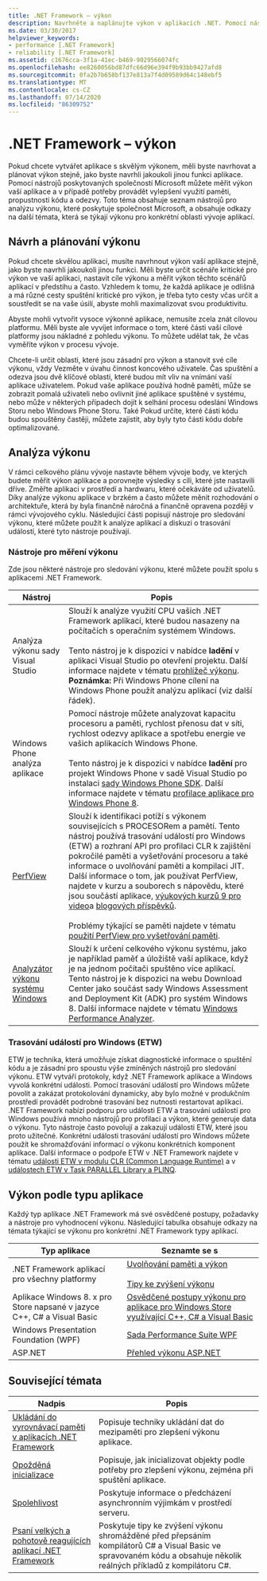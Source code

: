 ```yaml
---
title: .NET Framework – výkon
description: Navrhněte a naplánujte výkon v aplikacích .NET. Pomocí nástrojů poskytovaných Microsoftem můžete měřit výkon aplikace a provádět vylepšení.
ms.date: 03/30/2017
helpviewer_keywords:
- performance [.NET Framework]
- reliability [.NET Framework]
ms.assetid: c1676cca-3f1a-41ec-b469-9029566074fc
ms.openlocfilehash: ee8260056bd87dfc66d96e394f9b93bb9427afd8
ms.sourcegitcommit: 0fa2b7b658bf137e813a7f4d09589d64c148ebf5
ms.translationtype: MT
ms.contentlocale: cs-CZ
ms.lasthandoff: 07/14/2020
ms.locfileid: "86309752"
---
```

# <a name="net-framework-performance"></a>.NET Framework – výkon
Pokud chcete vytvářet aplikace s skvělým výkonem, měli byste navrhovat a plánovat výkon stejně, jako byste navrhli jakoukoli jinou funkci aplikace. Pomocí nástrojů poskytovaných společností Microsoft můžete měřit výkon vaší aplikace a v případě potřeby provádět vylepšení využití paměti, propustnosti kódu a odezvy. Toto téma obsahuje seznam nástrojů pro analýzu výkonu, které poskytuje společnost Microsoft, a obsahuje odkazy na další témata, která se týkají výkonu pro konkrétní oblasti vývoje aplikací.  
  
## <a name="designing-and-planning-for-performance"></a>Návrh a plánování výkonu  
 Pokud chcete skvělou aplikaci, musíte navrhnout výkon vaší aplikace stejně, jako byste navrhli jakoukoli jinou funkci. Měli byste určit scénáře kritické pro výkon ve vaší aplikaci, nastavit cíle výkonu a měřit výkon těchto scénářů aplikací v předstihu a často. Vzhledem k tomu, že každá aplikace je odlišná a má různé cesty spuštění kritické pro výkon, je třeba tyto cesty včas určit a soustředit se na vaše úsilí, abyste mohli maximalizovat svou produktivitu.  
  
 Abyste mohli vytvořit vysoce výkonné aplikace, nemusíte zcela znát cílovou platformu. Měli byste ale vyvíjet informace o tom, které části vaší cílové platformy jsou nákladné z pohledu výkonu. To můžete udělat tak, že včas vyměříte výkon v procesu vývoje.  
  
 Chcete-li určit oblasti, které jsou zásadní pro výkon a stanovit své cíle výkonu, vždy Vezměte v úvahu činnost koncového uživatele. Čas spuštění a odezva jsou dvě klíčové oblasti, které budou mít vliv na vnímání vaší aplikace uživatelem. Pokud vaše aplikace používá hodně paměti, může se zobrazit pomalá uživateli nebo ovlivnit jiné aplikace spuštěné v systému, nebo může v některých případech dojít k selhání procesu odeslání Windows Storu nebo Windows Phone Storu. Také Pokud určíte, které části kódu budou spouštěny častěji, můžete zajistit, aby byly tyto části kódu dobře optimalizované.  
  
## <a name="analyzing-performance"></a>Analýza výkonu  
 V rámci celkového plánu vývoje nastavte během vývoje body, ve kterých budete měřit výkon aplikace a porovnejte výsledky s cíli, které jste nastavili dříve. Změřte aplikaci v prostředí a hardwaru, které očekáváte od uživatelů. Díky analýze výkonu aplikace v brzkém a často můžete měnit rozhodování o architektuře, která by byla finančně náročná a finančně opravena později v rámci vývojového cyklu. Následující části popisují nástroje pro sledování výkonu, které můžete použít k analýze aplikací a diskuzi o trasování událostí, které tyto nástroje používají.  
  
### <a name="performance-tools"></a>Nástroje pro měření výkonu  
 Zde jsou některé nástroje pro sledování výkonu, které můžete použít spolu s aplikacemi .NET Framework.  
  
|Nástroj|Popis|  
|----------|-----------------|  
|Analýza výkonu sady Visual Studio|Slouží k analýze využití CPU vašich .NET Framework aplikací, které budou nasazeny na počítačích s operačním systémem Windows.<br /><br /> Tento nástroj je k dispozici v nabídce **ladění** v aplikaci Visual Studio po otevření projektu. Další informace najdete v tématu [prohlížeč výkonu](/visualstudio/profiling/performance-explorer). **Poznámka:**  Při Windows Phone cílení na Windows Phone použít analýzu aplikací (viz další řádek).|  
|Windows Phone analýza aplikace|Pomocí nástroje můžete analyzovat kapacitu procesoru a paměti, rychlost přenosu dat v síti, rychlost odezvy aplikace a spotřebu energie ve vašich aplikacích Windows Phone.<br /><br /> Tento nástroj je k dispozici v nabídce **ladění** pro projekt Windows Phone v sadě Visual Studio po instalaci [sady Windows Phone SDK](https://go.microsoft.com/fwlink/?LinkId=265773). Další informace najdete v tématu [profilace aplikace pro Windows Phone 8](https://docs.microsoft.com/previous-versions/windows/apps/jj215908(v=vs.105)).|  
|[PerfView](https://www.microsoft.com/download/details.aspx?id=28567)|Slouží k identifikaci potíží s výkonem souvisejících s PROCESORem a pamětí. Tento nástroj používá trasování událostí pro Windows (ETW) a rozhraní API pro profilaci CLR k zajištění pokročilé paměti a vyšetřování procesoru a také informace o uvolňování paměti a kompilaci JIT. Další informace o tom, jak používat PerfView, najdete v kurzu a souborech s nápovědu, které jsou součástí aplikace, [výukových kurzů 9 pro video](https://channel9.msdn.com/Series/PerfView-Tutorial)a [blogových příspěvků](https://docs.microsoft.com/archive/blogs/vancem/).<br /><br /> Problémy týkající se paměti najdete v tématu [použití PerfView pro vyšetřování paměti](https://channel9.msdn.com/Series/PerfView-Tutorial/PerfView-Tutorial-9-NET-Memory-Investigation-Basics-of-GC-Heap-Snapshots).|  
|[Analyzátor výkonu systému Windows](https://www.microsoft.com/download/details.aspx?id=30652)|Slouží k určení celkového výkonu systému, jako je například paměť a úložiště vaší aplikace, když je na jednom počítači spuštěno více aplikací. Tento nástroj je k dispozici na webu Download Center jako součást sady Windows Assessment and Deployment Kit (ADK) pro systém Windows 8. Další informace najdete v tématu [Windows Performance Analyzer](/windows-hardware/test/wpt/windows-performance-analyzer).|
  
### <a name="event-tracing-for-windows-etw"></a>Trasování událostí pro Windows (ETW)  
 ETW je technika, která umožňuje získat diagnostické informace o spuštění kódu a je zásadní pro spoustu výše zmíněných nástrojů pro sledování výkonu. ETW vytváří protokoly, když .NET Framework aplikace a Windows vyvolá konkrétní události. Pomocí trasování událostí pro Windows můžete povolit a zakázat protokolování dynamicky, aby bylo možné v produkčním prostředí provádět podrobné trasování bez nutnosti restartovat aplikaci. .NET Framework nabízí podporu pro události ETW a trasování událostí pro Windows používá mnoho nástrojů pro profilaci a výkon, které generuje data o výkonu. Tyto nástroje často povolují a zakazují události ETW, které jsou proto užitečné. Konkrétní události trasování událostí pro Windows můžete použít ke shromažďování informací o výkonu konkrétních komponent aplikace. Další informace o podpoře ETW v .NET Framework najdete v tématu [události ETW v modulu CLR (Common Language Runtime)](etw-events-in-the-common-language-runtime.md) a v [událostech ETW v Task PARALLEL Library a PLINQ](etw-events-in-task-parallel-library-and-plinq.md).  
  
## <a name="performance-by-app-type"></a>Výkon podle typu aplikace  
 Každý typ aplikace .NET Framework má své osvědčené postupy, požadavky a nástroje pro vyhodnocení výkonu. Následující tabulka obsahuje odkazy na témata týkající se výkonu pro konkrétní .NET Framework typy aplikací.  
  
|Typ aplikace|Seznamte se s |  
|--------------|---------|  
|.NET Framework aplikací pro všechny platformy|[Uvolňování paměti a výkon](../../standard/garbage-collection/performance.md)<br /><br /> [Tipy ke zvýšení výkonu](performance-tips.md)|  
|Aplikace Windows 8. x pro Store napsané v jazyce C++, C# a Visual Basic|[Osvědčené postupy výkonu pro aplikace pro Windows Store využívající C++, C# a Visual Basic](https://docs.microsoft.com/previous-versions/windows/apps/hh750313%28v=win.10%29)|  
|Windows Presentation Foundation (WPF)|[Sada Performance Suite WPF](https://docs.microsoft.com/previous-versions/dotnet/netframework-4.0/aa969767(v=vs.100))|  
|ASP.NET|[Přehled výkonu ASP.NET](https://docs.microsoft.com/previous-versions/aspnet/cc668225(v=vs.100))|  
  
## <a name="related-topics"></a>Související témata  
  
|Nadpis|Popis|  
|-----------|-----------------|  
|[Ukládání do vyrovnávací paměti v aplikacích .NET Framework](caching-in-net-framework-applications.md)|Popisuje techniky ukládání dat do mezipaměti pro zlepšení výkonu aplikace.|  
|[Opožděná inicializace](lazy-initialization.md)|Popisuje, jak inicializovat objekty podle potřeby pro zlepšení výkonu, zejména při spuštění aplikace.|  
|[Spolehlivost](reliability.md)|Poskytuje informace o předcházení asynchronním výjimkám v prostředí serveru.|  
|[Psaní velkých a pohotově reagujících aplikací .NET Framework](writing-large-responsive-apps.md)|Poskytuje tipy ke zvýšení výkonu shromážděné před přepsáním kompilátorů C# a Visual Basic ve spravovaném kódu a obsahuje několik reálných příkladů z kompilátoru C#.|
